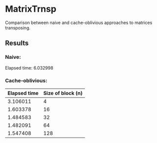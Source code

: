 # MatrixTrnsp

Comparison between naive and cache-oblivious approaches to matrices transposing.

## Results

### Naive:

  Elapsed time: 6.032998 

### Cache-oblivious:

|Elapsed time|Size of block (n)|
|---|---|
|3.106011|4|
|1.603378|16|
|1.484583|32|
|1.482091|64|
|1.547408|128|
